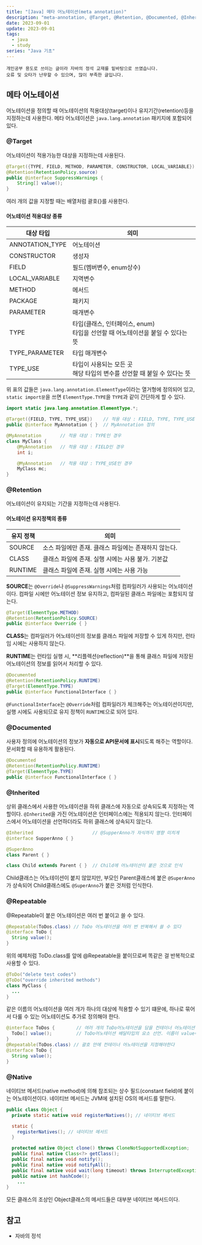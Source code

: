 ```yaml
---
title: "[Java] 메타 어노테이션(meta annotation)"
description: "meta-annotation, @Target, @Retention, @Documented, @Inherited, @Repeatable, @Native"
date: 2023-09-01
update: 2023-09-01
tags:
  - java
  - study
series: "Java 기초"
---
```


```
개인공부 용도로 쓰이는 글이라 자바의 정석 교재를 밑바탕으로 쓰였습니다. 
오류 및 오타가 난무할 수 있으며, 많이 부족한 글입니다.
```

## 메타 어노테이션

어노테이션을 정의할 때 어노테이션의 적용대상(target)이나 유지기간(retention)등을 지정하는데 사용한다. 메타 어노테이션은 `java.lang.annotation` 패키지에 포함되어 있다.

### @Target

어노테이션이 적용가능한 대상을 지정하는데 사용된다.

```java
@Target({TYPE, FIELD, METHOD, PARAMETER, CONSTRUCTOR, LOCAL_VARIABLE})
@Retention(RetentionPolicy.source)
public @interface SuppressWarnings {
    String[] value();
}
```

여러 개의 값을 지정할 때는 배열처럼 괄호{}를 사용한다.

#### 어노테이션 적용대상 종류

| 대상 타입 | 의미 |
| --- | --- |
| ANNOTATION_TYPE | 어노테이션 |
| CONSTRUCTOR|생성자 |
| FIELD | 필드(멤버변수, enum상수) |
| LOCAL_VARIABLE | 지역변수 |
| METHOD | 메서드 |
| PACKAGE | 패키지 |
| PARAMETER | 매개변수 | 
| TYPE | 타입(클래스, 인터페이스, enum) <br>타입을 선언할 때 어노테이션을 붙일 수 있다는 뜻 |
| TYPE_PARAMETER | 타입 매개변수 |
| TYPE_USE | 타입이 사용되는 모든 곳<br>해당 타입의 변수를 선언할 때 붙일 수 있다는 뜻 |

위 표의 값들은 `java.lang.annotation.ElementType`이라는 열거형에 정의되어 있고, `static import문`을 쓰면 `ElementType.TYPE`을 `TYPE`과 같이 간단하게 할 수 있다.

```java
import static java.lang.annotation.ElementType.*;

@Target({FIELD, TYPE, TYPE_USE})    // 적용 대상 : FIELD, TYPE, TYPE_USE
public @interface MyAnnotation { }  // MyAnnotation 정의

@MyAnnotation       // 적용 대상 : TYPE인 경우
class MyClass {
    @MyAnnotation   // 적용 대상 : FIELD인 경우
    int i;

    @MyAnnotation   // 적용 대상 : TYPE_USE인 경우
    MyClass mc;
}
```

### @Retention

어노테이션이 유지되는 기간을 지정하는데 사용된다. 

#### 어노테이션 유지정책의 종류

| 유지 정책 | 의미 |
| ---  | --- |
| SOURCE | 소스 파일에만 존재. 클래스 파일에는 존재하지 않는다. |
| CLASS | 클래스 파일에 존재. 실행 시에는 사용 불가. 기본값 |
| RUNTIME | 클래스 파일에 존재. 실행 시에는 사용 가능 |

**SOURCE**는 `@Override`나 `@SuppressWarnings`처럼 컴파일러가 사용되는 어노테이션이다. 컴파일 시에만 어노테이션 정보 유지하고, 컴파일된 클래스 파일에는 포함되지 않는다.

```java
@Target(ElementType.METHOD)
@Retention(RetentionPolicy.SOURCE)
public @interface Override { }
```

**CLASS**는 컴파일러가 어노테이션의 정보를 클래스 파일에 저장할 수 있게 하지만, 런타임 시에는 사용하지 않는다.

**RUNTIME**는 런타임 실행 시, **리플렉션(reflection)**을 통해 클래스 파일에 저장된 어노테이션의 정보를 읽어서 처리할 수 있다.

```java
@Documented
@Retention(RetentionPolicy.RUNTIME)
@Target(ElementType.TYPE)
public @interface FunctionalInterface { }
```

`@FunctionalInterface`는 `@Override`처럼 컴파일러가 체크해주는 어노테이션이지만, 실행 시에도 사용되므로 유지 정책이 `RUNTIME`으로 되어 있다.


### @Documented

사용자 정의에 어노테이션의 정보가 **자동으로 API문서에 표시**되도록 해주는 역할이다. 문서화할 때 유용하게 활용된다. 

```java
@Documented
@Retention(RetentionPolicy.RUNTIME)
@Target(ElementType.TYPE)
public @interface FunctionalInterface { }
```


### @Inherited

상위 클래스에서 사용한 어노테이션을 하위 클래스에 자동으로 상속되도록 지정하는 역할이다. `@Inherited`을 가진 어노테이션은 인터페이스에는 적용되지 않는다. 인터페이스에서 어노테이션을 선언하더라도 하위 클래스에 상속되지 않는다.

```java
@Inherited                      // @SupperAnno가 자식까지 영향 미치게
@interface SupperAnno { }

@SuperAnno
class Parent { }

class Child extends Parent { }  // Child에 어노테이션이 붙은 것으로 인식
```

Child클래스는 어노테이션이 붙지 않았지만, 부모인 Parent클래스에 붙은 `@SuperAnno`가 상속되어 Child클래스에도 `@SuperAnno`가 붙은 것처럼 인식한다.

### @Repeatable

@Repeatable이 붙은 어노테이션은 여러 번 붙이고 쓸 수 있다.

```java
@Repeatable(ToDos.class) // ToDo 어노테이션을 여러 번 반복해서 쓸 수 있다
@interface ToDo {
  String value();
}
```

위의 예제처럼 ToDo.class를 앞에 @Repeatable을 붙이므로써 똑같은 걸 반복적으로 사용할 수 있다.

```java
@ToDo("delete test codes")
@ToDo("override inherited methods")
class MyClass {
  ...
}
```

같은 이름의 어노테이션을 여러 개가 하나의 대상에 적용할 수 있기 떄문에, 하나로 묶어서 다룰 수 있는 어노테이션도 추가로 정의해야 한다.

```java
@interface ToDos {        // 여러 개의 ToDo어노테이션을 담을 컨테이너 어노테이션 ToDos
  ToDo[] value();         // ToDo어노테이션 배달타입의 요소 선언. 이름이 value여야 한다
}
@Repeatable(ToDos.class) // 괄호 안에 컨테이너 어노테이션을 지정해야한다
@interface ToDo {
  String value();
}
```

### @Native

네이티브 메서드(native method)에 의해 참조되는 상수 필드(constant field)에 붙이는 어노테이션이다. 네이티브 메서드는 JVM에 설치된 OS의 메서드를 말한다. 

```java
public class Object {
  private static native void registerNatives(); // 네이티브 메서드

  static {
    registerNatives(); // 네이티브 메서드
  }

  protected native Object clone() throws CloneNotSupportedException;
  public final native Class<?> getClass();
  public final native void notify();
  public final native void notifyAll();
  public final native void wait(long timeout) throws InterruptedException;
  public native int hashCode();
    ...
}
```

모든 클래스의 조상인 Object클래스의 메서드들은 대부분 네이티브 메서드이다.

## 참고

- 자바의 정석